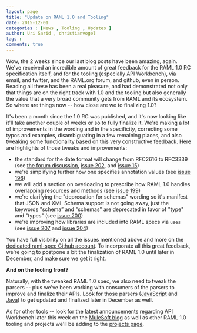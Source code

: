 ```yaml
---
layout: page
title: "Update on RAML 1.0 and Tooling"
date: 2015-12-01
categories : [News , Tooling , Updates ]
author: Uri Sarid , christianvogel
tags :
comments: true
---
```


Wow, the 2 weeks since our last blog posts have been amazing, again. We've received an incredible amount of great feedback for the RAML 1.0 RC specification itself, and for the tooling (especially API Workbench), via email, and twitter, and the RAML.org forum, and github, even in person. Reading all these has been a real pleasure, and had demonstrated not only that things are on the right track with 1.0 and the tooling but also generally the value that a very broad community gets from RAML and its ecosystem. So where are things now -- how close are we to finalizing 1.0?

It's been a month since the 1.0 RC was published, and it's now looking like it'll take another couple of weeks or so to fully finalize it. We're making a lot of improvements in the wording and in the specificity, correcting some typos and examples, disambiguating in a few remaining places, and also tweaking some functionality based on this very constructive feedback. Here are highlights of those tweaks and improvements:

*   the standard for the date format will change from RFC2616 to RFC3339 (see [the forum discussion][1], [issue 202][2], and [issue 15][3])
*   we're simplifying further how one specifies annotation values (see [issue 196][4])
*   we will add a section on overloading to prescribe how RAML 1.0 handles overlapping resources and methods (see [issue 199][5])
*   we're clarifying the "deprecation for schemas" wording so it's manifest that JSON and XML Schema support is not going away, just the keywords "schema” and "schemas" are deprecated in favor of "type" and "types" (see [issue 200][6])
*   we're improving how libraries are included into RAML specs via `uses` (see [issue 207][7] and [issue 204][8])

 [1]: http://forums.raml.org/t/proposal-alternative-date-type-in-raml/941/6
 [2]: https://github.com/raml-org/raml-spec/issues/202
 [3]: https://github.com/raml-org/raml-spec/issues/15
 [4]: https://github.com/raml-org/raml-spec/issues/196
 [5]: https://github.com/raml-org/raml-spec/issues/199
 [6]: https://github.com/raml-org/raml-spec/issues/200
 [7]: https://github.com/raml-org/raml-spec/issues/207
 [8]: https://github.com/raml-org/raml-spec/issues/204

You have full visibility on all the issues mentioned above and more on the [dedicated raml-spec Github account][9]. To incorporate all this great feedback, we're going to postpone a bit the finalization of RAML 1.0 until later in December, and make sure we get it right.

 [9]: https://github.com/raml-org/raml-spec/issues

**And on the tooling front?**

Naturally, with the tweaked RAML 1.0 spec, we also need to tweak the parsers -- plus we've been working with consumers of the parsers to improve and finalize their APIs. Look for those parsers ([JavaScript][10] and [Java][11]) to get updated and finalized later in December as well.

 [10]: https://github.com/raml-org/raml-js-parser-2
 [11]: https://github.com/raml-org/raml-java-parser-2

As for other tools -- look for the latest announcements regarding API Workbench later this week on the [MuleSoft blog][12] as well as other RAML 1.0 tooling and projects we'll be adding to the [projects page][13].

 [12]: http://blogs.mulesoft.com/
 [13]: http://raml.org/projects/projects